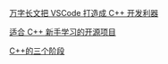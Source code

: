 
[万字长文把 VSCode 打造成 C++ 开发利器](https://zhuanlan.zhihu.com/p/96819625)

[适合 C++ 新手学习的开源项目](https://zhuanlan.zhihu.com/p/273682109)

[C++的三个阶段](https://www.zhihu.com/people/lin-qi-53-1)
